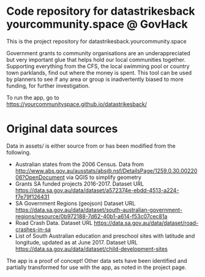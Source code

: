 # Code repository for datastrikesback yourcommunity.space @ GovHack

This is the project repository for datastrikesback.yourcommunity.space

Government grants to community organisations are an underappreciated but very important glue that helps hold our local communities together. Supporting everything from the CFS, the local swimming pool or country town parklands, find out where the money is spent. This tool can be used by planners to see if any area or group is inadvertently biased to more funding, for further investigation.

To run the app, go to https://yourcommunityspace.github.io/datastrikesback/

# Original data sources

Data in assets/ is either source from or has been modified from the following.

* Australian states from the 2006 Census. Data from http://www.abs.gov.au/ausstats/abs@.nsf/DetailsPage/1259.0.30.0022006?OpenDocument via QGIS to simplify geometry
* Grants SA funded projects 2016-2017. Dataset URL https://data.sa.gov.au/data/dataset/a572374e-ebdd-4513-a224-f7e79f126431
* SA Government Regions (geojson) Dataset URL https://data.sa.gov.au/data/dataset/south-australian-government-regions/resource/0b972188-7d62-40b1-a614-f53c07cec81a
* Road Crash Data. Dataset URL https://data.sa.gov.au/data/dataset/road-crashes-in-sa
* List of South Australian education and preschool sites with latitude and longitude, updated as at June 2017. Dataset URL https://data.sa.gov.au/data/dataset/child-development-sites

The app is a proof of concept! Other data sets have been identified and partially transformed for use with the app, as noted in the project page.
